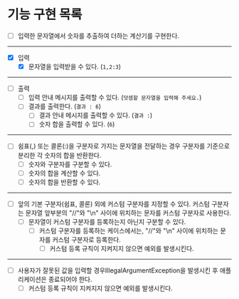 # 기능 구현 목록

- [ ] 입력한 문자열에서 숫자를 추출하여 더하는 계산기를 구현한다.

--- 

- [x] 입력   
  - [x] 문자열을 입력받을 수 있다. (`1,2:3`)

--- 

- [ ] 출력
  - [ ] 입력 안내 메시지를 출력할 수 있다. (`덧셈할 문자열을 입력해 주세요.`)
  - [ ] 결과를 출력한다. (`결과 : 6`)
    - [ ] 결과 안내 메시지를 출력할 수 있다. (`결과 :`)
    - [ ] 숫자 합을 출력할 수 있다. (`6`)

--- 

- [ ] 쉼표(,) 또는 콜론(:)을 구분자로 가지는 문자열을 전달하는 경우 구분자를 기준으로 분리한 각 숫자의 합을 반환한다.
    - [ ] 숫자와 구분자를 구분할 수 있다.
    - [ ] 숫자의 합을 계산할 수 있다.
    - [ ] 숫자의 합을 반환할 수 있다.

--- 

- [ ] 앞의 기본 구분자(쉼표, 콜론) 외에 커스텀 구분자를 지정할 수 있다. 커스텀 구분자는 문자열 앞부분의 "//"와 "\n" 사이에 위치하는 문자를 커스텀 구분자로 사용한다.
  - [ ] 문자열이 커스텀 구분자를 등록하는지 아닌지 구분할 수 있다.
    - [ ] 커스텀 구분자를 등록하는 케이스에서는, "//"와 "\n" 사이에 위치하는 문자를 커스텀 구분자로 등록한다.
      - [ ] 커스텀 등록 규칙이 지켜지지 않으면 예외를 발생시킨다.

---

- [ ] 사용자가 잘못된 값을 입력할 경우IllegalArgumentException을 발생시킨 후 애플리케이션은 종료되어야 한다.
  - [ ] 커스텀 등록 규칙이 지켜지지 않으면 예외를 발생시킨다.